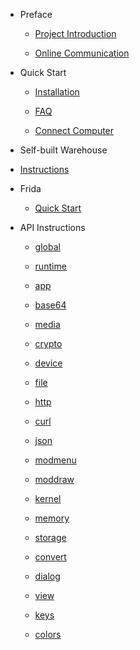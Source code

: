 * Preface

  * [Project Introduction](README)
  
  * [Online Communication](md1)

* Quick Start

  * [Installation](md6)
  
  * [FAQ](md7)
  
  * [Connect Computer](md8)
  
* Self-built Warehouse

 * [Instructions](md2)

* Frida

  * [Quick Start](md4)

* API Instructions

  * [global](api/md0)
  
  * [runtime](api/md1)
  
  * [app](api/md2)
  
  * [base64](api/md3)
  
  * [media](api/md4)
  
  * [crypto](api/md5)
  
  * [device](api/md6)
  
  * [file](api/md7)
  
  * [http](api/md8)
  
  * [curl](api/md19)
  
  * [json](api/md9)
  
  * [modmenu](api/md10)
  
  * [moddraw](api/md17)
  
  * [kernel](api/md18)
  
  * [memory](api/md20)
  
  * [storage](api/md11)
  
  * [convert](api/md12)
  
  * [dialog](api/md13)
  
  * [view](api/md14)
  
  * [keys](api/md15)
  
  * [colors](api/md16)
